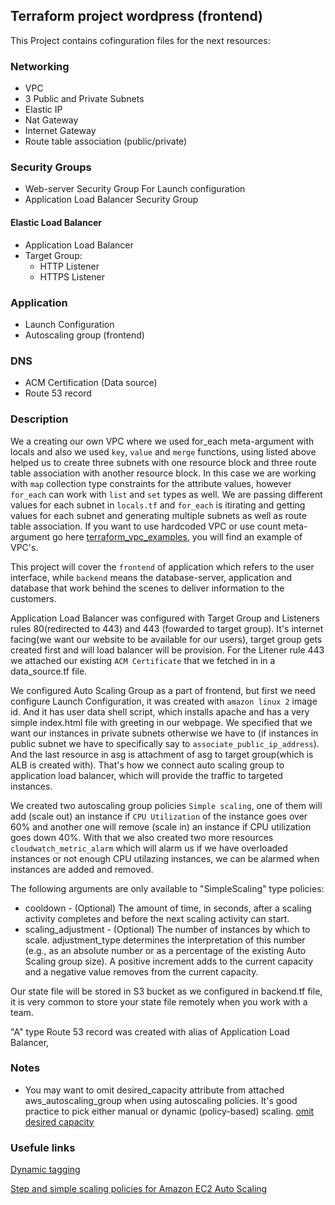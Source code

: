 ## Terraform project wordpress (frontend)

This Project contains cofinguration files for the next resources:

### Networking

- VPC
- 3 Public and Private Subnets
- Elastic IP 
- Nat Gateway
- Internet Gateway
- Route table association (public/private)

### Security Groups
 
- Web-server Security Group For Launch configuration
- Application Load Balancer Security Group

#### Elastic Load Balancer

- Application Load Balancer
- Target Group:
  - HTTP Listener
  - HTTPS Listener

### Application

- Launch Configuration
- Autoscaling group (frontend)

### DNS

- ACM Certification (Data source)
- Route 53 record

### Description

We a creating our own VPC where we used for_each meta-argument with locals and also we used ```key```, ```value``` and  ```merge``` functions, using listed above helped us to create three subnets with one resource block and three route table association with another resource block. In this case we are working with ```map``` collection type constraints for the attribute values, however ```for_each``` can work with ```list``` and `set` types as well. We are passing different values for each subnet in `locals.tf` and `for_each` is itirating and getting values for each subnet and generating multiple subnets as well as route table association. If you want to use hardcoded VPC or use count meta-argument go here [terraform_vpc_examples](https://github.com/nazy67/terraform_vpc_examples), you will find an example of VPC's.

This project will cover the ```frontend``` of application which refers to the user interface, while ```backend``` means the database-server, application and database that work behind the scenes to deliver information to the customers.

Application Load Balancer was configured with Target Group and Listeners rules 80(redirected to 443) and 443 (fowarded to target group). It's internet facing(we want our website to be available for our users), target group gets created first and will load balancer will be provision. For the Litener rule 443 we attached our existing ```ACM Certificate``` that we fetched in in a data_source.tf file.   

We configured Auto Scaling Group as a part of frontend, but first we need configure Launch Configuration, it was created with ```amazon linux 2``` image id. And it has user data shell script, which installs apache and has a very simple index.html file with greeting in our webpage. We specified that we want our instances in private subnets otherwise we have to (if instances in public subnet we have to specifically say to ```associate_public_ip_address```). And the last resource in asg is attachment of asg to target group(which is ALB is created with). That's how we connect auto scaling group to application load balancer, which will provide the traffic to targeted instances.

We created two autoscaling group policies ```Simple scaling```, one of them will add (scale out) an instance if  ```CPU Utilization``` of the instance goes over 60% and another one will remove (scale in) an instance if CPU utilization goes down 40%. With that we also created two more resources ```cloudwatch_metric_alarm```
which will alarm us if we have overloaded instances or not enough CPU utilazing instances, we can be alarmed when instances are added and removed.    

The following arguments are only available to "SimpleScaling" type policies:

- cooldown - (Optional) The amount of time, in seconds, after a scaling activity completes and before the next scaling activity can start.
- scaling_adjustment - (Optional) The number of instances by which to scale. adjustment_type determines the interpretation of this number (e.g., as an absolute number or as a percentage of the existing Auto Scaling group size). A positive increment adds to the current capacity and a negative value removes from the current capacity.

Our state file will be stored in S3 bucket as we configured in backend.tf file, it is very common to store your state file remotely when you work with a team.

"A" type Route 53 record was created with alias of Application Load Balancer, 

### Notes

- You may want to omit desired_capacity attribute from attached aws_autoscaling_group when using autoscaling policies. It's good practice to pick either manual or dynamic (policy-based) scaling. [omit desired capacity](https://registry.terraform.io/providers/hashicorp/aws/latest/docs/resources/autoscaling_policy)

### Usefule links

[Dynamic tagging](https://www.hashicorp.com/blog/hashicorp-terraform-0-12-preview-for-and-for-each)

[Step and simple scaling policies for Amazon EC2 Auto Scaling](https://docs.aws.amazon.com/autoscaling/ec2/userguide/as-scaling-simple-step.html)